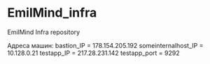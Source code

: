 # EmilMind_infra
EmilMind Infra repository


Адреса машин:
bastion_IP = 178.154.205.192 
someinternalhost_IP = 10.128.0.21
testapp_IP = 217.28.231.142
testapp_port = 9292
